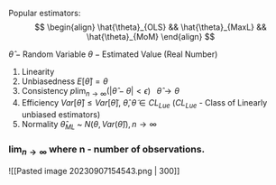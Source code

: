 Popular estimators:
$$
\begin{align}
\hat{\theta}_{OLS} && \hat{\theta}_{MaxL} && \hat{\theta}_{MoM} 
\end{align}
$$

$\hat{\theta} - \text{Random Variable}$
$\theta - \text{Estimated Value (Real Number)}$


1) Linearity
2) Unbiasedness     $E[\hat{\theta}] = \theta$
3) Consistency        $p\lim_{ n \to \infty }(|\hat{\theta}-\theta|<\epsilon) \;\;\ \hat{\theta} \to \theta$
4) Efficiency            $Var[\hat{\theta}] \leq Var[\tilde{\theta}]$,          $\hat{\theta}, \tilde{\theta} \in CL_{Lue}$   ($CL_{Lue}$ - Class of Linearly unbiased estimators)
5) Normality           $\hat{\theta}_{ML}$  ~ $N(\theta, Var(\hat{\theta})), n \to \infty$

###  $\lim_{ n \to \infty }$ where n - number of observations.

![[Pasted image 20230907154543.png | 300]]
